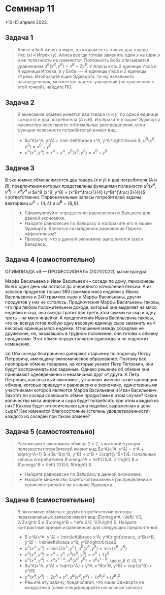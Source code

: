 # Семинар 11

*10-15 апреля 2023. 

## Задача 1 

> Алиса и Боб живут в мире, в котором есть только два товара --- Икс ($x$) и Игрек ($y$). Алиса всегда готова заменить один $x$ на один $y$ и ее полезность не изменится. Полезность Боба описывается уравнением $u^B(x^B, y^B) = x^B + 2y^B$. У Алисы есть 2 единицы Икса и 4 единицы Игрека, а у Боба --- 4 единицы Икса и 2 единицы Игрека. Изобразите ящик Эджворта, точку начального распределения, множество парето-улучшений (по сравнению с этой точкой), найдите ПО.

## Задача 2

> В экономике обмена имеется два товара ($x$ и $y$, по одной единице каждого) и два потребителя ($A$ и $B$). Изобразите в ящике Эджворта множество всех парето-оптимальных распределений, если функции полезности потребителей имеют вид:
> *  $u^A(x^A, y^A) = \min \left\lbrace x^A, y^A \right\rbrace $, $u^B(x^B, y^B) = x^B + y^B$
> *  $u^A(x^A, y^A) = x^A + y^A$, $u^B(x^B, y^B) = x^B + y^B$


## Задача 3
В экономике обмена имеется два товара ($x$ и $y$) и два потребителя ($A$ и $B$), предпочтения которых представлены функциями полезности $u^A(x^A,y^A) = x^Ay^A$ и $u^B (x^B, y^B) = (x^B)^\frac{1}{4} (y^B)^{\frac{3}{4}}$ соответственно. Первоначальные запасы потребителей заданы векторами $\omega^A = (4, 4)$ и $\omega^B = (8, 8)$.
> * Сформулируйте определение равновесия по Вальрасу для данной экономики.
> * Найдите равновесие по Вальрасу и изобразите его в ящике Эджворта. Является ли найденное равновесие Парето-эффективным?
> * Проверьте, что в данной экономике выполняется закон Вальраса.

## Задача 4 (самостоятельно)
ОЛИМПИАДА «Я — ПРОФЕССИОНАЛ» (2021/2022), магистратура

Марфа Васильевна и Иван Васильевич – соседи по дому, пенсионеры. Всего
один день им остался до очередного начисления пенсии. А из запасов продуктов только 360
граммов мяса индейки у Ивана Васильевича и 240 граммов сыра у Марфы Васильевны,
других продуктов у них не осталось. Предпочтения Марфы Васильевны таковы, что при
любом положительном доходе, который она выделяет на мясо индейки и сыр, она всегда
тратит две трети этой суммы на сыр и одну треть – на мясо индейки. А предпочтения Ивана
Васильевича таковы, что он всегда готов любую одну весовую единицу сыра заменить на 4
весовых единицы мяса индейки. Отношения между соседями не дружеские, но, оказавшись
в трудном положении, они готовы к обмену продуктами. Этот обмен осуществляется
единожды и не подлежит изменению.

(а) Оба соседа безгранично доверяют старшему по подъезду Петру Петровичу, имеющему
экономическое образование. Поэтому все пропорции обмена товарами, на которые укажет
Петр Петрович, они будут воспринимать как заданные. Однако решение об обмене они
принимают одновременно и независимо друг от друга. А Петр Петрович, как опытный
экономист, установит именно такие пропорции обмена, которые приведут к равновесию в
экономике, единственными участниками которой являются Марфа Васильевна и Иван
Васильевич. Захотят ли соседи совершить обмен продуктами в этом случае? Какое
количество мяса индейки и сыра будет потреблять при этом каждый из них? Какова будет
относительная цена индейки, выраженная в цене сыра? Как изменится благосостояние
(степень удовлетворенности) каждого из соседей при таком обмене?

## Задача 5 (самостоятельно)
> Рассмотрите экономику обмена $2\times 2$, в которой функции полезности потребителей имеют вид $u^A(x^A, y^A) = x^A + \sqrt{y^A+1} $ и $u^B(x^B, y^B) = x^B + 2\sqrt{y^B+1}$. Начальные запасы потребителей $\omega^A = \left(25/4, 2 \right) $ и $\omega^B = \left( 103/4, 16\right) $.

> * Найдите равновесие по Вальрасу в данной экономике.
> * Найдите множество парето-оптимальных распределений и проиллюстрируйте их в ящике Эджворта.

## Задача 6 (самостоятельно)

> В экономике обмена с двумя потребителями вектора первоначальных запасов имеют вид: $\omega^A =\left( 1/3, 2/3\right) $ и $\omega^B = \left( 2/3, 1/3\right) $. Найдите контрактные кривые и равновесия для следующих предпочтений:
> * $ u^A(x^A, y^A) = \min\left\lbrace x^A; y^A\right\rbrace, u^B(x^B, y^B) = \min\left\lbrace x^B; y^B\right\rbrace$
> * $u^A(x^A, y^A) = \min\left\lbrace 2x^A; y^A\right\rbrace, u^B(x^B, y^B) = \min\left\lbrace x^B; y^B\right\rbrace$
> * $u^A(x^A,y^A) = x^A + y^A, u^B(x^B, y^B) = x^B + 2y^B$
> * $u^A(x^A, y^A) =x^\alpha x^{1-\alpha}, u^B(x^B, y^B) = x^\beta x^{1-\beta}$, где $\alpha, \beta \in (0, 1)$
> * $u^A(x^A, y^A) = \sqrt{x^A} + y^A, u^B(x^B, y^B) = \sqrt{x^B} + y^B$
> * $u^A(x^A, y^A) = 2x^A + y^A, u^B(x^B,y^B) = (x^B)^2 + (y^B)^2$
> * Решите эту задачу, предполагая, что ящик Эджворта не квадратный (сами специфицируйте начальные запасы)

	
